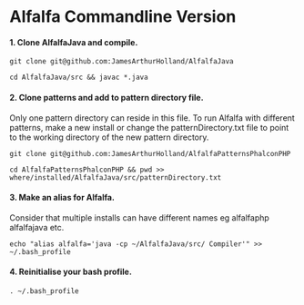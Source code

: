 # **Alfalfa Commandline Version**
#### 1. Clone AlfalfaJava and compile.

```git clone git@github.com:JamesArthurHolland/AlfalfaJava```

```cd AlfalfaJava/src && javac *.java```
 
#### 2. Clone patterns and add to pattern directory file. 
Only one pattern directory can reside in this file. To run Alfalfa with different patterns, make a new install 
or change the patternDirectory.txt file to point to the working directory of the new pattern directory.

```git clone git@github.com:JamesArthurHolland/AlfalfaPatternsPhalconPHP```

```cd AlfalfaPatternsPhalconPHP && pwd >> where/installed/AlfalfaJava/src/patternDirectory.txt```

#### 3. Make an alias for Alfalfa. 
Consider that multiple installs can have different names eg alfalfaphp alfalfajava etc.

```echo "alias alfalfa='java -cp ~/AlfalfaJava/src/ Compiler'" >> ~/.bash_profile```

#### 4. Reinitialise your bash profile.

```. ~/.bash_profile```

